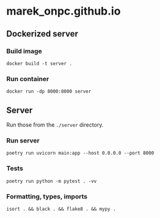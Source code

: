 # marek_onpc.github.io


## Dockerized server

### Build image

`docker build -t server .`

### Run container

`docker run -dp 8000:8000 server`


## Server

Run those from the `./server` directory.

### Run server

`poetry run uvicorn main:app --host 0.0.0.0 --port 8000`

### Tests

`poetry run python -m pytest . -vv`

### Formatting, types, imports

`isort . && black . && flake8 . && mypy .`
